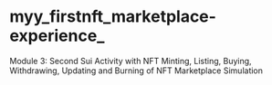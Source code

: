 # myy_firstnft_marketplace-experience_
Module 3: Second Sui Activity with NFT Minting, Listing, Buying, Withdrawing, Updating and Burning of NFT
Marketplace Simulation
